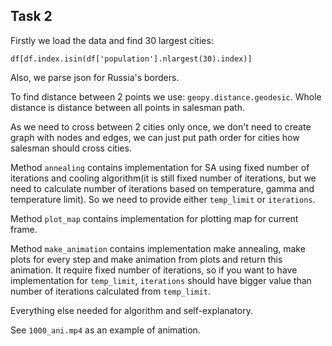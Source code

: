 ## Task 2
Firstly we load the data and find 30 largest cities:
```
df[df.index.isin(df['population'].nlargest(30).index)]
```
Also, we parse json for Russia's borders.

To find distance between 2 points we use: `geopy.distance.geodesic`.
Whole distance is distance between all points in salesman path.

As we need to cross between 2 cities only once,
we don't need to create graph with nodes and edges,
we can just put path order for cities how salesman should cross cities.

Method `annealing` contains implementation for SA using fixed number of iterations and cooling algorithm(it is still fixed number of iterations, but we need to calculate number of iterations based on temperature, gamma and temperature limit).
So we need to provide either `temp_limit` or `iterations`.

Method `plot_map` contains implementation for plotting map for current frame.

Method `make_animation` contains implementation make annealing,
make plots for every step and make animation from plots and return this animation.
It require fixed number of iterations, so if you want to have implementation for `temp_limit`, `iterations` should have bigger value than number of iterations calculated from `temp_limit`.

Everything else needed for algorithm and self-explanatory.

See `1000_ani.mp4` as an example of animation.
